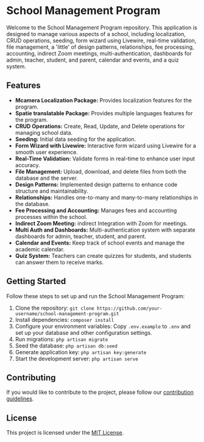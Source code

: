 # School Management Program

Welcome to the School Management Program repository. This application is designed to manage various aspects of a school, including localization, CRUD operations, seeding, form wizard using Livewire, real-time validation, file management, a 'little' of design patterns, relationships, fee processing, accounting, indirect Zoom meetings, multi-authentication, dashboards for admin, teacher, student, and parent, calendar and events, and a quiz system.

## Features

- **Mcamera Localization Package:** Provides localization features for the program.
- **Spatie translatable Package:** Provides multiple languages features for the program.
- **CRUD Operations:** Create, Read, Update, and Delete operations for managing school data.
- **Seeding:** Initial data seeding for the application.
- **Form Wizard with Livewire:** Interactive form wizard using Livewire for a smooth user experience.
- **Real-Time Validation:** Validate forms in real-time to enhance user input accuracy.
- **File Management:** Upload, download, and delete files from both the database and the server.
- **Design Patterns:** Implemented design patterns to enhance code structure and maintainability.
- **Relationships:** Handles one-to-many and many-to-many relationships in the database.
- **Fee Processing and Accounting:** Manages fees and accounting processes within the school.
- **Indirect Zoom Meeting:** indirect Integration with Zoom for meetings.
- **Multi Auth and Dashboards:** Multi-authentication system with separate dashboards for admin, teacher, student, and parent.
- **Calendar and Events:** Keep track of school events and manage the academic calendar.
- **Quiz System:** Teachers can create quizzes for students, and students can answer them to receive marks.

## Getting Started

Follow these steps to set up and run the School Management Program:

1. Clone the repository: `git clone https://github.com/your-username/school-management-program.git`
2. Install dependencies: `composer install`
3. Configure your environment variables: Copy `.env.example` to `.env` and set up your database and other configuration settings.
4. Run migrations: `php artisan migrate`
5. Seed the database: `php artisan db:seed`
6. Generate application key: `php artisan key:generate`
7. Start the development server: `php artisan serve`

## Contributing

If you would like to contribute to the project, please follow our [contribution guidelines](CONTRIBUTING.md).

## License

This project is licensed under the [MIT License](LICENSE).
